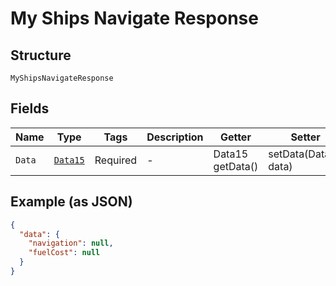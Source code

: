 
# My Ships Navigate Response

## Structure

`MyShipsNavigateResponse`

## Fields

| Name | Type | Tags | Description | Getter | Setter |
|  --- | --- | --- | --- | --- | --- |
| `Data` | [`Data15`](../../doc/models/data-15.md) | Required | - | Data15 getData() | setData(Data15 data) |

## Example (as JSON)

```json
{
  "data": {
    "navigation": null,
    "fuelCost": null
  }
}
```

